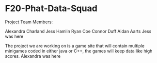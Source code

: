 # F20-Phat-Data-Squad

Project Team Members: 

Alexandra Charland
Jess Hamlin
Ryan Coe
Connor Duff
Aidan Aarts
Jess was here

The project we are working on is a game site that will contain multiple minigames coded in either java or C++, the games will keep data like high scores.
Alexandra was here
